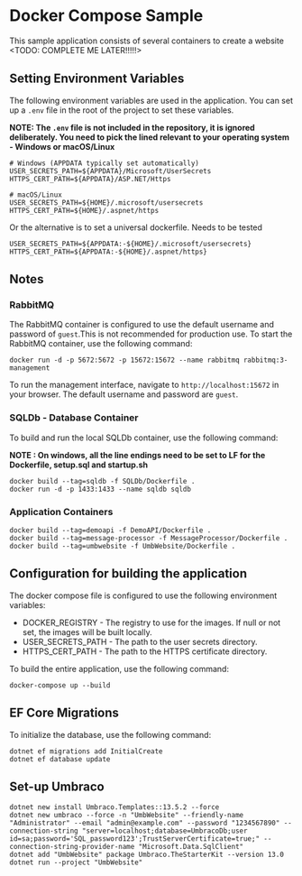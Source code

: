 # Docker Compose Sample

This sample application consists of several containers to create a website <TODO: COMPLETE ME LATER!!!!!>

## Setting Environment Variables

The following environment variables are used in the application. You can set up a `.env` file in the root of the project to set these variables. 

**NOTE: The `.env` file is not included in the repository, it is ignored deliberately. You need to pick the lined relevant to your operating system - Windows or macOS/Linux**


    # Windows (APPDATA typically set automatically)
    USER_SECRETS_PATH=${APPDATA}/Microsoft/UserSecrets
    HTTPS_CERT_PATH=${APPDATA}/ASP.NET/Https

    # macOS/Linux
    USER_SECRETS_PATH=${HOME}/.microsoft/usersecrets
    HTTPS_CERT_PATH=${HOME}/.aspnet/https

Or the alternative is to set a universal dockerfile. Needs to be tested

    USER_SECRETS_PATH=${APPDATA:-${HOME}/.microsoft/usersecrets}
    HTTPS_CERT_PATH=${APPDATA:-${HOME}/.aspnet/https}


## Notes

### RabbitMQ

The RabbitMQ container is configured to use the default username and password of `guest`.This is not recommended for production use. To start the RabbitMQ container, use the following command:

    docker run -d -p 5672:5672 -p 15672:15672 --name rabbitmq rabbitmq:3-management

To run the management interface, navigate to `http://localhost:15672` in your browser. The default username and password are `guest`.

### SQLDb - Database Container

To build and run the local SQLDb container, use the following command:

 **NOTE : On windows, all the line endings need to be set to LF for the Dockerfile, setup.sql and startup.sh**

    docker build --tag=sqldb -f SQLDb/Dockerfile .
    docker run -d -p 1433:1433 --name sqldb sqldb    

### Application Containers

    docker build --tag=demoapi -f DemoAPI/Dockerfile .
    docker build --tag=message-processor -f MessageProcessor/Dockerfile .
    docker build --tag=umbwebsite -f UmbWebsite/Dockerfile .

## Configuration for building the application

The docker compose file is configured to use the following environment variables:

- DOCKER_REGISTRY - The registry to use for the images. If null or not set, the images will be built locally.
- USER_SECRETS_PATH - The path to the user secrets directory.
- HTTPS_CERT_PATH - The path to the HTTPS certificate directory.

To build the entire application, use the following command:

    docker-compose up --build


## EF Core Migrations

To initialize the database, use the following command:

    dotnet ef migrations add InitialCreate
    dotnet ef database update

## Set-up Umbraco


    dotnet new install Umbraco.Templates::13.5.2 --force
    dotnet new umbraco --force -n "UmbWebsite" --friendly-name "Administrator" --email "admin@example.com" --password "1234567890" --connection-string "server=localhost;database=UmbracoDb;user id=sa;password='SQL_password123';TrustServerCertificate=true;" --connection-string-provider-name "Microsoft.Data.SqlClient"
    dotnet add "UmbWebsite" package Umbraco.TheStarterKit --version 13.0
    dotnet run --project "UmbWebsite"


